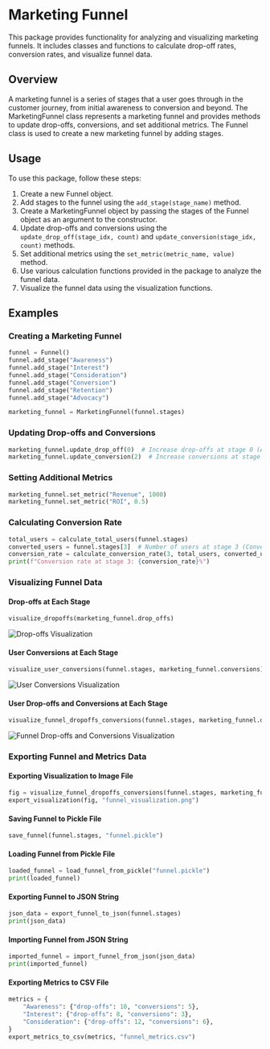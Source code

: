# Marketing Funnel

This package provides functionality for analyzing and visualizing marketing funnels. It includes classes and functions to calculate drop-off rates, conversion rates, and visualize funnel data.

## Overview
A marketing funnel is a series of stages that a user goes through in the customer journey, from initial awareness to conversion and beyond. The MarketingFunnel class represents a marketing funnel and provides methods to update drop-offs, conversions, and set additional metrics. The Funnel class is used to create a new marketing funnel by adding stages.

## Usage
To use this package, follow these steps:

1. Create a new Funnel object.
2. Add stages to the funnel using the `add_stage(stage_name)` method.
3. Create a MarketingFunnel object by passing the stages of the Funnel object as an argument to the constructor.
4. Update drop-offs and conversions using the `update_drop_off(stage_idx, count)` and `update_conversion(stage_idx, count)` methods.
5. Set additional metrics using the `set_metric(metric_name, value)` method.
6. Use various calculation functions provided in the package to analyze the funnel data.
7. Visualize the funnel data using the visualization functions.

## Examples

### Creating a Marketing Funnel

```python
funnel = Funnel()
funnel.add_stage("Awareness")
funnel.add_stage("Interest")
funnel.add_stage("Consideration")
funnel.add_stage("Conversion")
funnel.add_stage("Retention")
funnel.add_stage("Advocacy")

marketing_funnel = MarketingFunnel(funnel.stages)
```

### Updating Drop-offs and Conversions

```python
marketing_funnel.update_drop_off(0)  # Increase drop-offs at stage 0 (Awareness) by 1
marketing_funnel.update_conversion(2)  # Increase conversions at stage 2 (Consideration) by 1
```

### Setting Additional Metrics

```python
marketing_funnel.set_metric("Revenue", 1000)
marketing_funnel.set_metric("ROI", 0.5)
```

### Calculating Conversion Rate

```python
total_users = calculate_total_users(funnel.stages)
converted_users = funnel.stages[3]  # Number of users at stage 3 (Conversion)
conversion_rate = calculate_conversion_rate(3, total_users, converted_users)
print(f"Conversion rate at stage 3: {conversion_rate}%")
```

### Visualizing Funnel Data

#### Drop-offs at Each Stage

```python
visualize_dropoffs(marketing_funnel.drop_offs)
```

![Drop-offs Visualization](dropoffs.png)

#### User Conversions at Each Stage

```python
visualize_user_conversions(funnel.stages, marketing_funnel.conversions)
```

![User Conversions Visualization](user_conversions.png)

#### User Drop-offs and Conversions at Each Stage

```python
visualize_funnel_dropoffs_conversions(funnel.stages, marketing_funnel.drop_offs, marketing_funnel.conversions)
```

![Funnel Drop-offs and Conversions Visualization](funnel_dropoffs_conversions.png)

### Exporting Funnel and Metrics Data

#### Exporting Visualization to Image File

```python
fig = visualize_funnel_dropoffs_conversions(funnel.stages, marketing_funnel.drop_offs, marketing_funnel.conversions)
export_visualization(fig, "funnel_visualization.png")
```

#### Saving Funnel to Pickle File

```python
save_funnel(funnel.stages, "funnel.pickle")
```

#### Loading Funnel from Pickle File

```python
loaded_funnel = load_funnel_from_pickle("funnel.pickle")
print(loaded_funnel)
```

#### Exporting Funnel to JSON String

```python
json_data = export_funnel_to_json(funnel.stages)
print(json_data)
```

#### Importing Funnel from JSON String

```python
imported_funnel = import_funnel_from_json(json_data)
print(imported_funnel)
```

#### Exporting Metrics to CSV File

```python
metrics = {
    "Awareness": {"drop-offs": 10, "conversions": 5},
    "Interest": {"drop-offs": 8, "conversions": 3},
    "Consideration": {"drop-offs": 12, "conversions": 6},
}
export_metrics_to_csv(metrics, "funnel_metrics.csv")
```